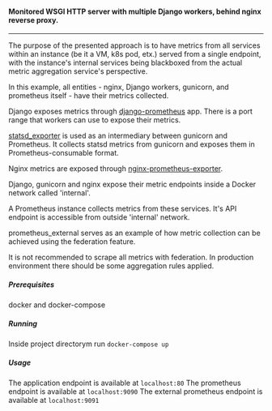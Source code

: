 #### Monitored WSGI HTTP server with multiple Django workers, behind nginx reverse proxy.
-----------------------------------------------------------------------------------------

The purpose of the presented approach is to have metrics from all services
within an instance (be it a VM, k8s pod, etx.) served from a single endpoint,
with the instance's internal services being blackboxed from the actual metric
aggregation service's perspective.

In this example, all entities - nginx, Django workers, gunicorn, and prometheus
itself - have their metrics collected.

Django exposes metrics through [django-prometheus][dp] app. There is a port
range that workers can use to expose their metrics.

[statsd_exporter][se] is used as an intermediary between gunicorn and Prometheus.
It collects statsd metrics from gunicorn and exposes them in
Prometheus-consumable format.

Nginx metrics are exposed through [nginx-prometheus-exporter][ne].

Django, gunicorn and nginx expose their metric endpoints inside a Docker network
called 'internal'.

A Prometheus instance collects metrics from these services. It's API endpoint
is accessible from outside 'internal' network.

prometheus_external serves as an example of how metric collection can be
achieved using the federation feature.

It is not recommended to scrape all metrics with federation. In production
environment there should be some aggregation rules applied.

##### Prerequisites
docker and docker-compose

##### Running
Inside project directorym run `docker-compose up`

##### Usage
The application endpoint is available at `localhost:80`
The prometheus endpoint is available at `localhost:9090`
The external prometheus endpoint is available at `localhost:9091`



[dp]: https://github.com/korfuri/django-prometheus 
[se]: https://github.com/prometheus/statsd_exporter
[ne]: https://github.com/nginxinc/nginx-prometheus-exporter
